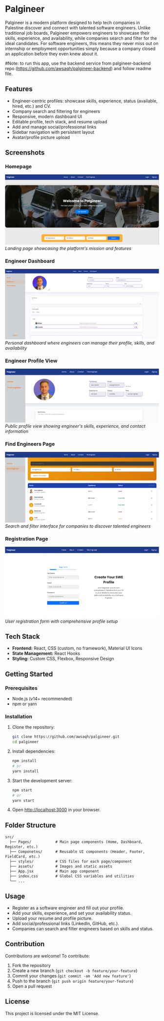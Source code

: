 # Palgineer

Palgineer is a modern platform designed to help tech companies in Palestine discover and connect with talented software engineers. Unlike traditional job boards, Palgineer empowers engineers to showcase their skills, experience, and availability, while companies search and filter for the ideal candidates. For software engineers, this means they never miss out on internship or employment opportunities simply because a company closed an application before they even knew about it.


#Note: to run this app, use the backend service from palgineer-backend repo (https://github.com/awsaqh/palgineer-backend) and follow readme file.

## Features
- Engineer-centric profiles: showcase skills, experience, status (available, hired, etc.) and CV.
- Company search and filtering for engineers
- Responsive, modern dashboard UI
- Editable profile, tech stack, and resume upload
- Add and manage social/professional links
- Sidebar navigation with persistent layout
- Avatar/profile picture upload

## Screenshots

### Homepage
![Homepage](./screenshots/home.png)
*Landing page showcasing the platform's mission and features*

### Engineer Dashboard
![Dashboard](./screenshots/dashboard2.png)
*Personal dashboard where engineers can manage their profile, skills, and availability*


### Engineer Profile View
![Profile](./screenshots/visit_profile.png)
*Public profile view showing engineer's skills, experience, and contact information*

### Find Engineers Page
![Find Engineers](./screenshots/find.png)
*Search and filter interface for companies to discover talented engineers*

### Registration Page
![Registration](./screenshots/signup.png)
*User registration form with comprehensive profile setup*


## Tech Stack
- **Frontend:** React, CSS (custom, no framework), Material UI Icons
- **State Management:** React Hooks
- **Styling:** Custom CSS, Flexbox, Responsive Design

## Getting Started

### Prerequisites
- Node.js (v14+ recommended)
- npm or yarn

### Installation
1. Clone the repository:
   ```bash
   git clone https://github.com/awsaqh/palgineer.git
   cd palgineer
   ```
2. Install dependencies:
   ```bash
   npm install
   # or
   yarn install
   ```
3. Start the development server:
   ```bash
   npm start
   # or
   yarn start
   ```
4. Open [http://localhost:3000](http://localhost:3000) in your browser.

## Folder Structure
```
src/
  ├── Pages/           # Main page components (Home, Dashboard, Register, etc.)
  ├── Componetns/      # Reusable UI components (Header, Footer, FieldCard, etc.)
  ├── styles/          # CSS files for each page/component
  ├── assets/          # Images and static assets
  ├── App.jsx          # Main app component
  ├── index.css        # Global CSS variables and utilities
  └── ...
```

## Usage
- Register as a software engineer and fill out your profile.
- Add your skills, experience, and set your availability status.
- Upload your resume and profile picture.
- Add social/professional links (LinkedIn, GitHub, etc.).
- Companies can search and filter engineers based on skills and status.

## Contribution
Contributions are welcome! To contribute:
1. Fork the repository
2. Create a new branch (`git checkout -b feature/your-feature`)
3. Commit your changes (`git commit -am 'Add new feature'`)
4. Push to the branch (`git push origin feature/your-feature`)
5. Open a pull request

## License
This project is licensed under the MIT License.
